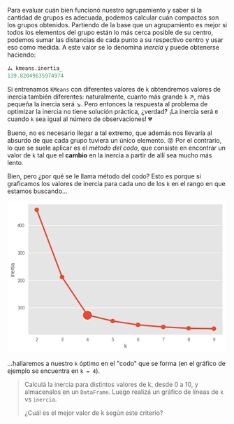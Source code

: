 Para evaluar cuán bien funcionó nuestro agrupamiento y saber si la cantidad de grupos es adecuada, podemos calcular cuán compactos son los grupos obtenidos. Partiendo de la base que un agrupamiento es mejor si todos los elementos del grupo están lo más cerca posible de su centro, podemos sumar las distancias de cada punto a su respectivo centro y usar eso como medida. A este valor se lo denomina _inercia_ y puede obtenerse haciendo:

```python
ム kmeans.inertia_
139.82049635974974
```

Si entrenamos `KMeans` con diferentes valores de `k` obtendremos valores de inercia también diferentes: naturalmente, cuanto más grande `k` :arrow_upper_right:, más pequeña la inercia será :arrow_lower_right:. Pero entonces la respuesta al problema de optimizar la inercia no tiene solución práctica, ¿verdad? ¡La inercia será `0` cuando `k` sea igual al número de observaciones! :broken_heart:

Bueno, no es necesario llegar a tal extremo, que además nos llevaría al absurdo de que cada grupo tuviera un único elemento. :stuck_out_tongue_closed_eyes: Por el contrario, lo que se suele aplicar es el _método del codo_, que consiste en encontrar un valor de `k` tal que el **cambio** en la inercia a partir de allí sea mucho más lento. 

Bien, pero ¿por qué se le llama método del codo? Esto es porque si graficamos los valores de inercia para cada uno de los `k` en el rango en que estamos buscando...

<img src="https://raw.githubusercontent.com/MumukiProject/mumuki-guia-python3-clustering/master/assets/elbow_1672636555657.png" alt="elbow_1672636555657.png" width="auto" height="auto">

...hallaremos a nuestro `k` óptimo en el "codo" que se forma (en el gráfico de ejemplo se encuentra en `k = 4`).

>
> Calculá la inercia para distintos valores de k, desde 0 a 10, y almacenalos en un `DataFrame`. Luego realizá un gráfico de líneas de `k` vs `inercia`.
>
> ¿Cuál es el mejor valor de k según este criterio?
>
